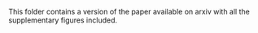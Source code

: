 This folder contains a version of the paper available on arxiv with all the supplementary figures included.
